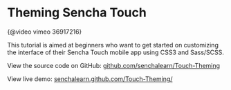 # Theming Sencha Touch

{@video vimeo 36917216}

This tutorial is aimed at beginners who want to get started on customizing the interface of their Sencha Touch mobile
app using CSS3 and Sass/SCSS.

View the source code on GitHub: <a href="http://github.com/senchalearn/Touch-Theming">github.com/senchalearn/Touch-Theming</a>

View live demo: <a href="http://senchalearn.github.com/Touch-Theming/">senchalearn.github.com/Touch-Theming/</a>
